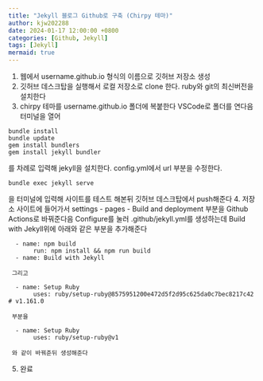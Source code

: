 ```yaml
---
title: "Jekyll 블로그 Github로 구축 (Chirpy 테마)"
author: kjw202288
date: 2024-01-17 12:00:00 +0800
categories: [Github, Jekyll]
tags: [Jekyll]
mermaid: true
---
```


1. 웹에서 username.github.io 형식의 이름으로 깃허브 저장소 생성
2. 깃허브 데스크탑을 실행해서 로컬 저장소로 clone 한다. ruby와 git의 최신버전을 설치한다
3. chirpy 테마를 username.github.io 폴더에 복붙한다 VSCode로 폴더를 연다음 터미널을 열어  
```text
bundle install
bundle update
gem install bundlers
gem install jekyll bundler
```
를 차례로 입력해 jekyll을 설치한다. config.yml에서 url 부분을 수정한다. 
```text
bundle exec jekyll serve
```
을 터미널에 입력해 사이트를 테스트 해본뒤 깃허브 데스크탑에서 push해준다
4. 저장소 사이트에 들어가서 settings - pages - Build and deployment 부분을 Github Actions로 바꿔준다음 Configure를 눌러 .github/jekyll.yml를 생성하는데 
Build with Jekyll위에 아래와 같은 부분을 추가해준다
```text
  - name: npm build
       run: npm install && npm run build
  - name: Build with Jekyll
```
     그리고 
```text
  - name: Setup Ruby
       uses: ruby/setup-ruby@8575951200e472d5f2d95c625da0c7bec8217c42 # v1.161.0
```
     부분을
```text
  - name: Setup Ruby
       uses: ruby/setup-ruby@v1
```
     와 같이 바꿔준뒤 생성해준다
5. 완료